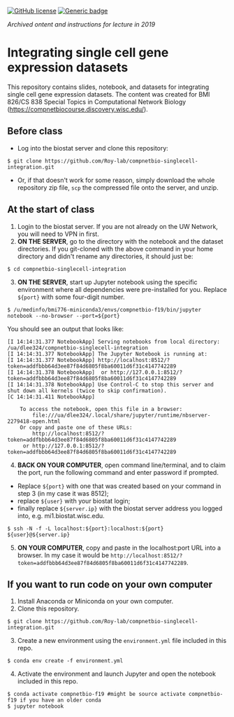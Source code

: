 [![GitHub license](https://img.shields.io/github/license/Naereen/StrapDown.js.svg)](https://github.com/Naereen/StrapDown.js/blob/master/LICENSE) [![Generic badge](https://img.shields.io/badge/python-3.6-blue.svg)](https://shields.io/)

_Archived ontent and instructions for lecture in 2019_

# Integrating single cell gene expression datasets
This repository contains slides, notebook, and datasets for integrating single cell gene expression datasets. The content was created for BMI 826/CS 838 Special Topics in Computational Network Biology (https://compnetbiocourse.discovery.wisc.edu/).

## Before class
- Log into the biostat server and clone this repository:
```
$ git clone https://github.com/Roy-lab/compnetbio-singlecell-integration.git
```
- Or, if that doesn't work for some reason, simply download the whole repository zip file, `scp` the compressed file onto the server, and unzip.

## At the start of class
1. Login to the biostat server. If you are not already on the UW Network, you will need to VPN in first.
2. __ON THE SERVER__, go to the directory with the notebook and the dataset directories. If you git-cloned with the above command in your home directory and didn't rename any directories, it should just be:
```
$ cd compnetbio-singlecell-integration
```
3. __ON THE SERVER__, start up Jupyter notebook using the specific environment where all dependencies were pre-installed for you. Replace `${port}` with some four-digit number.
```
$ /u/medinfo/bmi776-miniconda3/envs/compnetbio-f19/bin/jupyter notebook --no-browser --port=${port}
```
You should see an output that looks like:
```
[I 14:14:31.377 NotebookApp] Serving notebooks from local directory: /ua/dlee324/compnetbio-singlecell-integration
[I 14:14:31.377 NotebookApp] The Jupyter Notebook is running at:
[I 14:14:31.377 NotebookApp] http://localhost:8512/?token=addfbbb64d3ee87f84d6805f8ba60011d6f31c4147742289
[I 14:14:31.378 NotebookApp]  or http://127.0.0.1:8512/?token=addfbbb64d3ee87f84d6805f8ba60011d6f31c4147742289
[I 14:14:31.378 NotebookApp] Use Control-C to stop this server and shut down all kernels (twice to skip confirmation).
[C 14:14:31.411 NotebookApp] 
    
    To access the notebook, open this file in a browser:
        file:///ua/dlee324/.local/share/jupyter/runtime/nbserver-2279418-open.html
    Or copy and paste one of these URLs:
        http://localhost:8512/?token=addfbbb64d3ee87f84d6805f8ba60011d6f31c4147742289
     or http://127.0.0.1:8512/?token=addfbbb64d3ee87f84d6805f8ba60011d6f31c4147742289
```
4. __BACK ON YOUR COMPUTER__, open command line/terminal, and to claim the port, run the following command and enter password if prompted. 
 - Replace `${port}` with one that was created based on your command in step 3 (in my case it was 8512); 
 - replace `${user}` with your biostat login; 
 - finally replace `${server.ip}` with the biostat server address you logged into, e.g. mi1.biostat.wisc.edu.
```
$ ssh -N -f -L localhost:${port}:localhost:${port} ${user}@${server.ip}
```
5. __ON YOUR COMPUTER__, copy and paste in the localhost:port URL into a browser. In my case it would be `http://localhost:8512/?token=addfbbb64d3ee87f84d6805f8ba60011d6f31c4147742289`.

## If you want to run code on your own computer
1. Install Anaconda or Miniconda on your own computer.
2. Clone this repository.
```
$ git clone https://github.com/Roy-lab/compnetbio-singlecell-integration.git
```
3. Create a new environment using the `environment.yml` file included in this repo. 
```
$ conda env create -f environment.yml
```
4. Activate the environment and launch Jupyter and open the notebook included in this repo.
```
$ conda activate compnetbio-f19 #might be source activate compnetbio-f19 if you have an older conda
$ jupyter notebook
```
